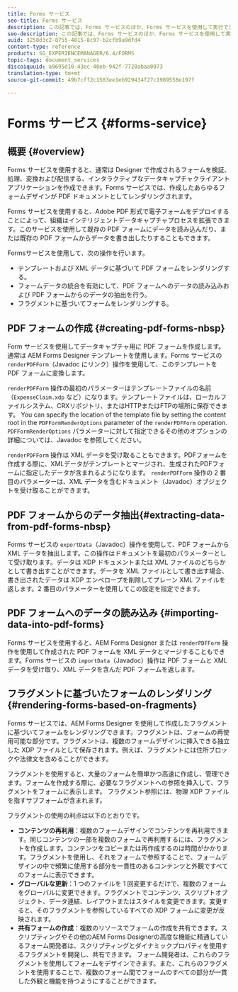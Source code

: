 ```yaml
---
title: Forms サービス
seo-title: Forms サービス
description: この記事では、Forms サービスのほか、Forms サービスを使用して実行できるフォーム関連のタスクについて説明します。
seo-description: この記事では、Forms サービスのほか、Forms サービスを使用して実行できるフォーム関連のタスクについて説明します。
uuid: 3258d3c2-8755-4815-8c97-b2cfb9a9dfd4
content-type: reference
products: SG_EXPERIENCEMANAGER/6.4/FORMS
topic-tags: document_services
discoiquuid: a9695d10-43ec-40eb-942f-7720abaa0973
translation-type: tm+mt
source-git-commit: 49b7cff2c1583ee1eb929434f27c1989558e197f

---
```



# Forms サービス {#forms-service}

## 概要 {#overview}

Forms サービスを使用すると、通常は Designer で作成されるフォームを検証、処理、変換および配信する、インタラクティブなデータキャプチャクライアントアプリケーションを作成できます。Forms サービスでは、作成したあらゆるフォームデザインが PDF ドキュメントとしてレンダリングされます。

Forms サービスを使用すると、Adobe PDF 形式で電子フォームをデプロイすることによって、組織はインテリジェントデータキャプチャプロセスを拡張できます。このサービスを使用して既存の PDF フォームにデータを読み込んだり、または既存の PDF フォームからデータを書き出したりすることもできます。

Formsサービスを使用して、次の操作を行います。

* テンプレートおよび XML データに基づいて PDF フォームをレンダリングする。
* フォームデータの統合を有効にして、PDF フォームへのデータの読み込みおよび PDF フォームからのデータの抽出を行う。
* フラグメントに基づいてフォームをレンダリングする。

## PDF フォームの作成 {#creating-pdf-forms-nbsp}

Form サービスを使用してデータキャプチャ用に PDF フォームを作成します。通常は AEM Forms Designer テンプレートを使用します。Forms サービスの `renderPDFForm`（Javadoc にリンク）操作を使用して、このテンプレートを PDF フォームに変換します。

`renderPDFForm` 操作の最初のパラメーターはテンプレートファイルの名前（`ExpenseClaim.xdp` など）になります。テンプレートファイルは、ローカルファイルシステム、CRXリポジトリ、またはHTTPまたはFTPの場所に保存できます。 You can specify the location of the template file by setting the content root in the `PDFFormRenderOptions` parameter of the `renderPDFForm` operation. `PDFFormRenderOptions` パラメーターに対して指定できるその他のオプションの詳細については、Javadoc を参照してください。

`renderPDFForm` 操作は XML データを受け取ることもできます。PDFフォームを作成する際に、XMLデータがテンプレートとマージされ、生成されたPDFフォームに指定したデータが含まれるようになります。 `renderPDFForm` 操作の 2 番目のパラメーターは、XML データを含むドキュメント（Javadoc）オブジェクトを受け取ることができます。

## PDF フォームからのデータ抽出{#extracting-data-from-pdf-forms-nbsp}

Forms サービスの `exportData`（Javadoc）操作を使用して、PDF フォームから XML データを抽出します。この操作はドキュメントを最初のパラメーターとして受け取ります。データは XDP ドキュメントまたは XML ファイルのどちらかとして書き出すことができます。データを XML ファイルとして書き出す場合、書き出されたデータは XDP エンベロープを削除してプレーン XML ファイルを返します。2 番目のパラメーターを使用してこの設定を指定できます。

## PDF フォームへのデータの読み込み {#importing-data-into-pdf-forms}

Forms サービスを使用すると、AEM Forms Designer または `renderPDFForm` 操作を使用して作成された PDF フォームを XML データとマージすることもできます。Forms サービスの `importData`（Javadoc）操作は PDF フォームと XML データを受け取り、XML データを含んだ PDF フォームを返します。

## フラグメントに基づいたフォームのレンダリング {#rendering-forms-based-on-fragments}

Forms サービスでは、AEM Forms Designer を使用して作成したフラグメントに基づいてフォームをレンダリングできます。フラグメントは、フォームの再使用可能な部分です。フラグメントは、複数のフォームデザインに挿入できる独立した XDP ファイルとして保存されます。例えば、フラグメントには住所ブロックや法律文を含めることができます。

フラグメントを使用すると、大量のフォームを簡単かつ高速に作成し、管理できます。フォームを作成する際に、必要なフラグメントへの参照を挿入して、フラグメントをフォームに表示します。 フラグメント参照には、物理 XDP ファイルを指すサブフォームが含まれます。

フラグメントの使用の利点は以下のとおりです。

* **コンテンツの再利用**：複数のフォームデザインでコンテンツを再利用できます。同じコンテンツの一部を複数のフォームで再利用するには、フラグメントを作成します。コンテンツをコピーまたは再作成するのは時間がかかります。フラグメントを使用し、それをフォームで参照することで、フォームデザインの中で頻繁に使用する部分を一貫性のあるコンテンツと外観ですべてのフォームに表示できます。
* **グローバルな更新**：1 つのファイルを 1 回変更するだけで、複数のフォームをグローバルに変更できます。フラグメントでコンテンツ、スクリプトオブジェクト、データ連結、レイアウトまたはスタイルを変更できます。変更すると、そのフラグメントを参照しているすべての XDP フォームに変更が反映されます。
* **共有フォームの作成**：複数のリソースでフォームの作成を共有できます。スクリプティングやその他のAEM Forms Designerの高度な機能に精通しているフォーム開発者は、スクリプティングとダイナミックプロパティを使用するフラグメントを開発し、共有できます。 フォーム開発者は、これらのフラグメントを使用してフォームをデザインできます。また、これらのフラグメントを使用することで、複数のフォーム間でフォームのすべての部分が一貫した外観と機能を持つようにすることができます。

